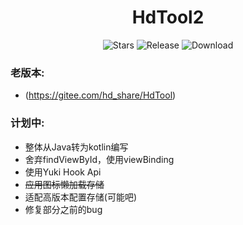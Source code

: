 <div align="center">

<h1>HdTool2</h1>

![Stars](https://img.shields.io/github/stars/Xposed-Modules-Repo/me.hd.hdtool2?label=stars)
![Release](https://img.shields.io/github/v/release/Xposed-Modules-Repo/me.hd.hdtool2?include_prereleases)
![Download](https://img.shields.io/github/downloads/Xposed-Modules-Repo/me.hd.hdtool2/total)

</div>

### 老版本:

- (https://gitee.com/hd_share/HdTool)

### 计划中:

- 整体从Java转为kotlin编写
- 舍弃findViewById，使用viewBinding
- 使用Yuki Hook Api
- ~~应用图标懒加载存储~~
- 适配高版本配置存储(可能吧)
- 修复部分之前的bug
